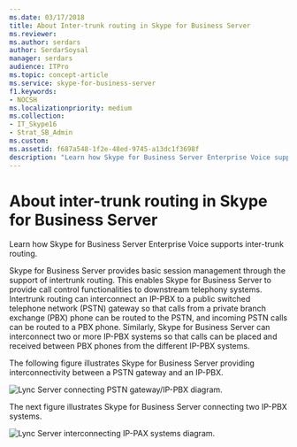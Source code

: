 ```yaml
---
ms.date: 03/17/2018
title: About Inter-trunk routing in Skype for Business Server
ms.reviewer: 
ms.author: serdars
author: SerdarSoysal
manager: serdars
audience: ITPro
ms.topic: concept-article
ms.service: skype-for-business-server
f1.keywords:
- NOCSH
ms.localizationpriority: medium
ms.collection: 
- IT_Skype16
- Strat_SB_Admin
ms.custom:
ms.assetid: f687a548-1f2e-48ed-9745-a13dc1f3698f
description: "Learn how Skype for Business Server Enterprise Voice supports inter-trunk routing."
---
```


# About inter-trunk routing in Skype for Business Server
 
Learn how Skype for Business Server Enterprise Voice supports inter-trunk routing.
  
Skype for Business Server provides basic session management through the support of intertrunk routing. This enables Skype for Business Server to provide call control functionalities to downstream telephony systems. Intertrunk routing can interconnect an IP-PBX to a public switched telephone network (PSTN) gateway so that calls from a private branch exchange (PBX) phone can be routed to the PSTN, and incoming PSTN calls can be routed to a PBX phone. Similarly, Skype for Business Server can interconnect two or more IP-PBX systems so that calls can be placed and received between PBX phones from the different IP-PBX systems. 
  
The following figure illustrates Skype for Business Server providing interconnectivity between a PSTN gateway and an IP-PBX.
  
![Lync Server connecting PSTN gateway/IP-PBX diagram.](../../media/inter_trunk01.jpg)
  
The next figure illustrates Skype for Business Server connecting two IP-PBX systems.
  
![Lync Server interconnecting IP-PAX systems diagram.](../../media/inter_trunk02.jpg)
  


